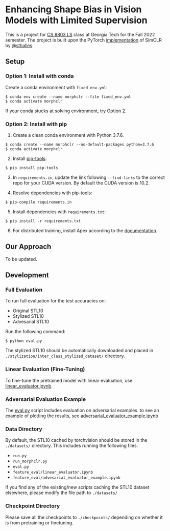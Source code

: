 # Enhancing Shape Bias in Vision Models with Limited Supervision

This is a project for [CS 8803 LS](https://sites.google.com/view/cs8803ls-fa22/home) class at Georgia Tech for the Fall 2022 semester. The project is built upon the PyTorch [implementation](https://github.com/sthalles/SimCLR) of SimCLR by [@sthalles](https://github.com/sthalles).

## Setup

### Option 1: Install with conda

Create a conda environment with `fixed_env.yml`:

```
$ conda env create --name morphclr --file fixed_env.yml
$ conda activate morphclr
```

If your conda stucks at solving environment, try Option 2.

### Option 2: Install with pip

1. Create a clean conda environment with Python 3.7.6.

```
$ conda create --name morphclr --no-default-packages python=3.7.6
$ conda activate morphclr
```

2. Install [pip-tools](https://pypi.org/project/pip-tools/):

```
$ pip install pip-tools
```

3. In `requirements.in`, update the link following `--find-links` to the correct repo for your CUDA version. By default the CUDA version is 10.2.

4. Resolve dependencies with pip-tools:

```
$ pip-compile requirements.in
```

5. Install dependencies with `requirements.txt`:

```
$ pip install -r requirements.txt
```

6. For distributed training, install Apex according to the [documentation](https://github.com/NVIDIA/apex#installation).

## Our Approach

To be updated.

## Development

### Full Evaluation

To run full evaluation for the test accuracies on:

- Original STL10
- Stylized STL10
- Advesarial STL10

Run the following command:

```
$ python eval.py
```

The stylized STL10 should be automatically downloaded and placed in `./stylization/inter_class_stylized_dataset/` directory.

### Linear Evaluation (Fine-Tuning)

To fine-tune the pretrained model with linear evaluation, use [linear_evaluator.ipynb](feature_eval/linear_evaluator.ipynb).

### Adversarial Evaluation Example

The [eval.py](eval.py) script includes evaluation on adversarial examples. to see an example of plotting the results, see [adversarial_evaluator_example.ipynb](feature_eval/adversarial_evaluator_example.ipynb)

### Data Directory

By default, the STL10 cached by torchvision should be stored in the `./datasets/` directory. This includes running the following files:

- `run.py`
- `run_morphclr.py`
- `eval.py`
- `feature_eval/linear_evaluator.ipynb`
- `feature_eval/advesarial_evaluator_example.ipynb`

If you find any of the existing/new scripts caching the STL10 dataset elsewhere, please modify the file path to `./datasets/`

### Checkpoint Directory

Please save all the checkpoints to `./checkpoints/` depending on whether it is from pretraining or finetuning.
